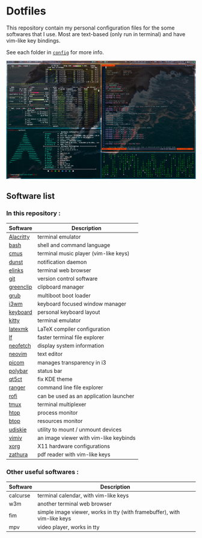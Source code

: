 # Dotfiles

This repository contain my personal configuration files for the some softwares that I use. Most are text-based (only run in terminal) and have vim-like key bindings.

See each folder in [`config`](config) for more info.

![Screenshot](screenshots/Screenshot_2025-01-04_12h57_19s.png)

## Software list
### In this repository :
| Software                           | Description                            |
| --------                           | -----------                            |
| [Alacritty](config/alacritty)      | terminal emulator                      |
| [bash](config/bash)                | shell and command language             |
| [cmus](config/cmus)                | terminal music player (vim-like keys)  |
| [dunst](config/dunst)              | notification daemon                    |
| [elinks](config/elinks)            | terminal web browser                   |
| [git](config/git)                  | version control software               |
| [greenclip](config/greenclip)      | clipboard manager                      |
| [grub](config/grub)                | multiboot boot loader                  |
| [i3wm](config/i3wm)                | keyboard focused window manager        |
| [keyboard](config/keyboard_layout) | personal keyboard layout               |
| [kitty](config/kitty)              | terminal emulator                      |
| [latexmk](config/latexmk)          | LaTeX compiler configuration           |
| [lf](config/lf)                    | faster terminal file explorer          |
| [neofetch](config/neofetch)        | display system information             |
| [neovim](config/nvim)              | text editor                            |
| [picom](config/picom)              | manages transparency in i3             |
| [polybar](config/polybar)          | status bar                             |
| [qt5ct](config/qt5ct)              | fix KDE theme                          |
| [ranger](config/ranger)            | command line file explorer             |
| [rofi](config/rofi)                | can be used as an application launcher |
| [tmux](config/tmux)                | terminal multiplexer                   |
| [htop](config/top/htop)            | process monitor                        |
| [btop](config/top/btop)            | resources monitor                      |
| [udiskie](config/udiskie)          | utility to mount / unmount devices     |
| [vimiv](config/vimiv)              | an image viewer with vim-like keybinds |
| [xorg](config/xorg)                | X11 hardware configurations            |
| [zathura](config/zathura)          | pdf reader with vim-like keys          |

### Other useful softwares :
| Software | Description                                                              |
| -------- | -----------                                                              |
| calcurse | terminal calendar, with vim-like keys                                    |
| w3m      | another terminal web browser                                             |
| fim      | simple image viewer, works in tty (with framebuffer), with vim-like keys |
| mpv      | video player, works in tty                                               |
